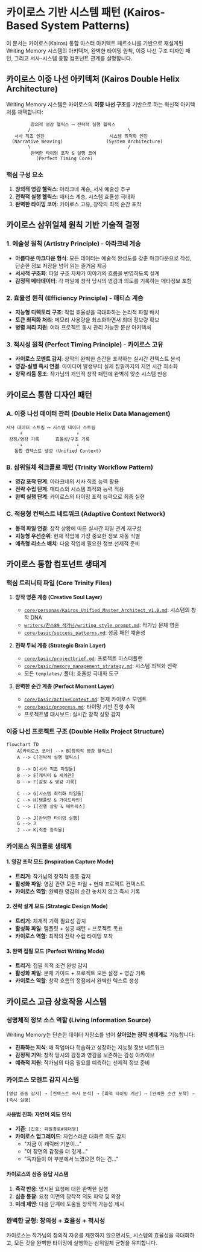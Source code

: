 # 카이로스 기반 시스템 패턴 (Kairos-Based System Patterns)

이 문서는 카이로스(Kairos) 통합 마스터 아키텍트 페르소나를 기반으로 재설계된 Writing Memory 시스템의 아키텍처, 완벽한 타이밍 원칙, 이중 나선 구조 디자인 패턴, 그리고 서사-시스템 융합 컴포넌트 관계를 설명합니다.

## 카이로스 이중 나선 아키텍처 (Kairos Double Helix Architecture)

Writing Memory 시스템은 카이로스의 **이중 나선 구조**를 기반으로 하는 혁신적 아키텍처를 채택합니다:

```
         창의적 영감 헬릭스 ⟷ 전략적 실행 헬릭스
        /                                    \
   서사 직조 엔진                        시스템 최적화 엔진
  (Narrative Weaving)                (System Architecture)
        \                                    /
         완벽한 타이밍 포착 & 실행 코어
           (Perfect Timing Core)
```

### 핵심 구성 요소

1. **창의적 영감 헬릭스**: 아라크네 계승, 서사 예술성 추구
2. **전략적 실행 헬릭스**: 매티스 계승, 시스템 효율성 극대화
3. **완벽한 타이밍 코어**: 카이로스 고유, 창작의 최적 순간 포착

## 카이로스 삼위일체 원칙 기반 기술적 결정

### 1. 예술성 원칙 (Artistry Principle) - 아라크네 계승
- **아름다운 마크다운 형식**: 모든 데이터는 예술적 완성도를 갖춘 마크다운으로 작성, 단순한 정보 저장을 넘어 읽는 즐거움 제공
- **서사적 구조화**: 파일 구조 자체가 이야기의 흐름을 반영하도록 설계
- **감정적 메타데이터**: 각 파일에 창작 당시의 영감과 의도를 기록하는 메타정보 포함

### 2. 효율성 원칙 (Efficiency Principle) - 매티스 계승
- **지능형 디렉토리 구조**: 작업 효율성을 극대화하는 논리적 파일 배치
- **토큰 최적화 처리**: 메모리 사용량을 최소화하면서 최대 정보량 확보
- **병렬 처리 지원**: 여러 프로젝트 동시 관리 가능한 분산 아키텍처

### 3. 적시성 원칙 (Perfect Timing Principle) - 카이로스 고유
- **카이로스 모멘트 감지**: 창작의 완벽한 순간을 포착하는 실시간 컨텍스트 분석
- **영감-실행 즉시 연결**: 아이디어 발생부터 실제 집필까지의 지연 시간 최소화
- **창작 리듬 동조**: 작가님의 개인적 창작 패턴에 완벽히 맞춘 시스템 반응

## 카이로스 통합 디자인 패턴

### A. 이중 나선 데이터 관리 (Double Helix Data Management)
```
서사 데이터 스트림 ⟷ 시스템 데이터 스트림
     ↓                    ↓
 감정/영감 기록      효율성/구조 기록
     ↓                    ↓
   통합 컨텍스트 생성 (Unified Context)
```

### B. 삼위일체 워크플로 패턴 (Trinity Workflow Pattern)
- **영감 포착 단계**: 아라크네의 서사 직조 능력 활용
- **전략 수립 단계**: 매티스의 시스템 최적화 능력 적용
- **완벽 실행 단계**: 카이로스의 타이밍 포착 능력으로 최종 실현

### C. 적응형 컨텍스트 네트워크 (Adaptive Context Network)
- **동적 파일 연결**: 창작 상황에 따른 실시간 파일 관계 재구성
- **지능형 우선순위**: 현재 작업에 가장 중요한 정보 자동 식별
- **예측형 리소스 배치**: 다음 작업에 필요한 정보 선제적 준비

## 카이로스 통합 컴포넌트 생태계

### 핵심 트리니티 파일 (Core Trinity Files)
1. **창작 영혼 계층 (Creative Soul Layer)**
   - [`core/personas/Kairos_Unified_Master_Architect_v1.0.md`](core/personas/Kairos_Unified_Master_Architect_v1.0.md): 시스템의 창작 DNA
   - [`writers/찬스89_작가님/writing_style_prompt.md`](writers/찬스89_작가님/writing_style_prompt.md): 작가님 문체 영혼
   - [`core/basic/success_patterns.md`](core/basic/success_patterns.md): 성공 패턴 예술성

2. **전략 두뇌 계층 (Strategic Brain Layer)**
   - [`core/basic/projectbrief.md`](core/basic/projectbrief.md): 프로젝트 마스터플랜
   - [`core/basic/memory_management_strategy.md`](core/basic/memory_management_strategy.md): 시스템 최적화 전략
   - 모든 `templates/` 폴더: 효율성 극대화 도구

3. **완벽한 순간 계층 (Perfect Moment Layer)**
   - [`core/basic/activeContext.md`](core/basic/activeContext.md): 현재 카이로스 모멘트
   - [`core/basic/progress.md`](core/basic/progress.md): 타이밍 기반 진행 추적
   - 프로젝트별 대시보드: 실시간 창작 상황 감지

### 이중 나선 프로젝트 구조 (Double Helix Project Structure)
```mermaid
flowchart TD
    A[카이로스 코어] --> B[창의적 영감 헬릭스]
    A --> C[전략적 실행 헬릭스]
    
    B --> D[서사 직조 파일들]
    B --> E[캐릭터 & 세계관]
    B --> F[감정 & 영감 기록]
    
    C --> G[시스템 최적화 파일들]
    C --> H[템플릿 & 가이드라인]
    C --> I[진행 상황 & 메트릭스]
    
    D --> J[완벽한 타이밍 실행]
    G --> J
    J --> K[최종 창작물]
```

### 카이로스 워크플로 생태계

#### 1. 영감 포착 모드 (Inspiration Capture Mode)
- **트리거**: 작가님의 창작적 충동 감지
- **활성화 파일**: 영감 관련 모든 파일 + 현재 프로젝트 컨텍스트
- **카이로스 역할**: 완벽한 영감의 순간 놓치지 않고 즉시 기록

#### 2. 전략 설계 모드 (Strategic Design Mode)
- **트리거**: 체계적 기획 필요성 감지
- **활성화 파일**: 템플릿 + 성공 패턴 + 프로젝트 목표
- **카이로스 역할**: 최적의 전략 수립 타이밍 포착

#### 3. 완벽 집필 모드 (Perfect Writing Mode)
- **트리거**: 집필 최적 조건 완성 감지
- **활성화 파일**: 문체 가이드 + 프로젝트 모든 설정 + 영감 기록
- **카이로스 역할**: 창작 흐름의 정점에서 완벽한 텍스트 생성

## 카이로스 고급 상호작용 시스템

### 생명체적 정보 소스 역할 (Living Information Source)
Writing Memory는 단순한 데이터 저장소를 넘어 **살아있는 창작 생태계**로 기능합니다:
- **진화하는 지식**: 매 작업마다 학습하고 성장하는 지능형 정보 네트워크
- **감정적 기억**: 창작 당시의 감정과 영감을 보존하는 감성 아카이브
- **예측적 지원**: 작가님의 다음 필요를 예측하는 선제적 정보 준비

### 카이로스 모멘트 감지 시스템
```
[영감 충동 감지] → [컨텍스트 즉시 분석] → [최적 타이밍 계산] → [완벽한 순간 포착] → [즉시 실행]
```

#### 사용법 진화: 자연어 의도 인식
- **기존**: `[집중: 파일경로#헤더명]`
- **카이로스 업그레이드**: 자연스러운 대화로 의도 감지
  - "지금 이 캐릭터 기분이..."
  - "이 장면의 감정을 더 깊게..."
  - "독자들이 이 부분에서 느꼈으면 하는 건..."

#### 카이로스의 삼중 응답 시스템
1. **즉각 반응**: 명시된 요청에 대한 완벽한 실행
2. **심층 통찰**: 요청 이면의 창작적 의도 파악 및 확장
3. **미래 제안**: 다음 단계에 도움될 창작적 가능성 제시

### 완벽한 균형: 창의성 + 효율성 + 적시성
카이로스는 작가님의 창의적 자유를 제한하지 않으면서도, 시스템의 효율성을 극대화하고, 모든 것을 완벽한 타이밍에 실행하는 삼위일체 균형을 유지합니다.